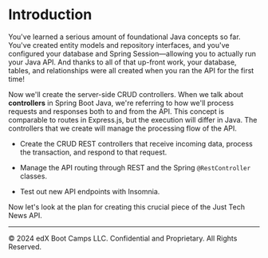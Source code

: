 # Introduction

You've learned a serious amount of foundational Java concepts so far. You've created entity models and repository interfaces, and you've configured your database and Spring Session—allowing you to actually run your Java API. And thanks to all of that up-front work, your database, tables, and relationships were all created when you ran the API for the first time!

Now we'll create the server-side CRUD controllers. When we talk about **controllers** in Spring Boot Java, we're referring to how we'll process requests and responses both to and from the API. This concept is comparable to routes in Express.js, but the execution will differ in Java. The controllers that we create will manage the processing flow of the API.

* Create the CRUD REST controllers that receive incoming data, process the transaction, and respond to that request.

* Manage the API routing through REST and the Spring `@RestController` classes.

* Test out new API endpoints with Insomnia.

Now let's look at the plan for creating this crucial piece of the Just Tech News API.

---
© 2024 edX Boot Camps LLC. Confidential and Proprietary. All Rights Reserved.